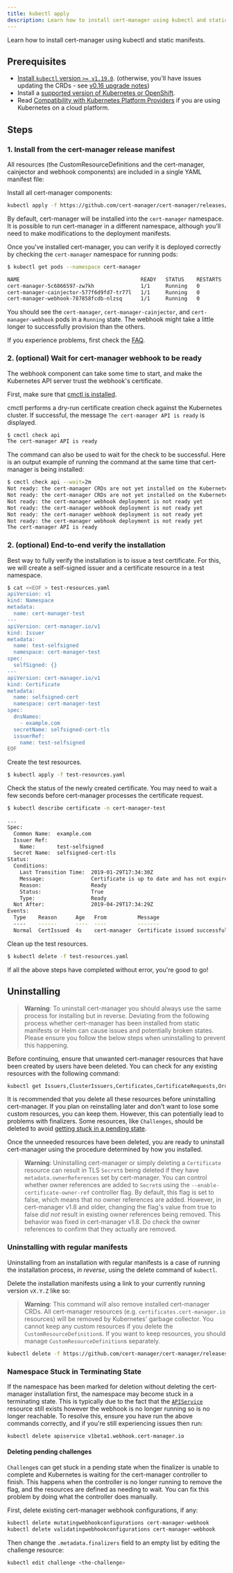 ```yaml
---
title: kubectl apply
description: Learn how to install cert-manager using kubectl and static manifests
---
```


Learn how to install cert-manager using kubectl and static manifests.

## Prerequisites

- [Install `kubectl` version `>= v1.19.0`](https://kubernetes.io/docs/tasks/tools/). (otherwise, you'll have issues updating the CRDs - see [v0.16 upgrade notes](../releases/upgrading/upgrading-0.15-0.16.md#issue-with-older-versions-of-kubectl))
- Install a [supported version of Kubernetes or OpenShift](../releases/README.md).
- Read [Compatibility with Kubernetes Platform Providers](./compatibility.md) if you are using Kubernetes on a cloud platform.

## Steps

### 1. Install from the cert-manager release manifest

All resources (the CustomResourceDefinitions and the cert-manager, cainjector and webhook components)
are included in a single YAML manifest file:

Install all cert-manager components:

```bash
kubectl apply -f https://github.com/cert-manager/cert-manager/releases/download/v1.14.3/cert-manager.yaml
```

By default, cert-manager will be installed into the `cert-manager`
namespace. It is possible to run cert-manager in a different namespace, although
you'll need to make modifications to the deployment manifests.

Once you've installed cert-manager, you can verify it is deployed correctly by
checking the `cert-manager` namespace for running pods:

```bash
$ kubectl get pods --namespace cert-manager

NAME                                       READY   STATUS    RESTARTS   AGE
cert-manager-5c6866597-zw7kh               1/1     Running   0          2m
cert-manager-cainjector-577f6d9fd7-tr77l   1/1     Running   0          2m
cert-manager-webhook-787858fcdb-nlzsq      1/1     Running   0          2m
```

You should see the `cert-manager`, `cert-manager-cainjector`, and
`cert-manager-webhook` pods in a `Running` state. The webhook might take a
little longer to successfully provision than the others.

If you experience problems, first check the [FAQ](../faq/README.md).

### 2. (optional) Wait for cert-manager webhook to be ready

The webhook component can take some time to start, and make the Kubernetes API server trust the webhook's certificate.

First, make sure that [cmctl is installed](../reference/cmctl.md#installation).

cmctl performs a dry-run certificate creation check against the Kubernetes cluster.
If successful, the message `The cert-manager API is ready` is displayed.

```bash
$ cmctl check api
The cert-manager API is ready
```

The command can also be used to wait for the check to be successful.
Here is an output example of running the command at the same time that cert-manager is being installed:

```bash
$ cmctl check api --wait=2m
Not ready: the cert-manager CRDs are not yet installed on the Kubernetes API server
Not ready: the cert-manager CRDs are not yet installed on the Kubernetes API server
Not ready: the cert-manager webhook deployment is not ready yet
Not ready: the cert-manager webhook deployment is not ready yet
Not ready: the cert-manager webhook deployment is not ready yet
Not ready: the cert-manager webhook deployment is not ready yet
The cert-manager API is ready
```

<a id="verify"></a>
### 2. (optional) End-to-end verify the installation

Best way to fully verify the installation is to issue a test certificate. For this, we will create a self-signed issuer and a certificate resource in a test namespace.


```bash
$ cat <<EOF > test-resources.yaml
apiVersion: v1
kind: Namespace
metadata:
  name: cert-manager-test
---
apiVersion: cert-manager.io/v1
kind: Issuer
metadata:
  name: test-selfsigned
  namespace: cert-manager-test
spec:
  selfSigned: {}
---
apiVersion: cert-manager.io/v1
kind: Certificate
metadata:
  name: selfsigned-cert
  namespace: cert-manager-test
spec:
  dnsNames:
    - example.com
  secretName: selfsigned-cert-tls
  issuerRef:
    name: test-selfsigned
EOF
```

Create the test resources.
```bash
$ kubectl apply -f test-resources.yaml
```

Check the status of the newly created certificate. You may need to wait a few
seconds before cert-manager processes the certificate request.
```bash
$ kubectl describe certificate -n cert-manager-test

...
Spec:
  Common Name:  example.com
  Issuer Ref:
    Name:       test-selfsigned
  Secret Name:  selfsigned-cert-tls
Status:
  Conditions:
    Last Transition Time:  2019-01-29T17:34:30Z
    Message:               Certificate is up to date and has not expired
    Reason:                Ready
    Status:                True
    Type:                  Ready
  Not After:               2019-04-29T17:34:29Z
Events:
  Type    Reason      Age   From          Message
  ----    ------      ----  ----          -------
  Normal  CertIssued  4s    cert-manager  Certificate issued successfully
```

Clean up the test resources.
```bash
$ kubectl delete -f test-resources.yaml
```

If all the above steps have completed without error, you're good to go!

## Uninstalling
> **Warning**: To uninstall cert-manager you should always use the same process for
> installing but in reverse. Deviating from the following process whether
> cert-manager has been installed from static manifests or Helm can cause issues
> and potentially broken states. Please ensure you follow the below steps when
> uninstalling to prevent this happening.

Before continuing, ensure that unwanted cert-manager resources that have been created
by users have been deleted. You can check for any existing resources with the
following command:

```bash
kubectl get Issuers,ClusterIssuers,Certificates,CertificateRequests,Orders,Challenges --all-namespaces
```
It is recommended that you delete all these resources before uninstalling cert-manager.
If you plan on reinstalling later and don't want to lose some custom resources, you can keep them.
However, this can potentially lead to problems with finalizers. Some resources, like
`Challenges`, should be deleted to avoid [getting stuck in a pending state](#namespace-stuck-in-terminating-state).

Once the unneeded resources have been deleted, you are ready to uninstall
cert-manager using the procedure determined by how you installed.

> **Warning**: Uninstalling cert-manager or simply deleting a `Certificate` resource can result in
> TLS `Secret`s being deleted if they have `metadata.ownerReferences` set by cert-manager.
> You can control whether owner references are added to `Secret`s using the `--enable-certificate-owner-ref` controller flag.
> By default, this flag is set to false, which means that no owner references are added.
> However, in cert-manager v1.8 and older, changing the flag's value from true to false _did not_
> result in existing owner references being removed. This behavior was fixed in cert-manager v1.8.
> Do check the owner references to confirm that they actually are removed.

### Uninstalling with regular manifests

Uninstalling from an installation with regular manifests is a case of running
the installation process, *in reverse*, using the delete command of `kubectl`.

Delete the installation manifests using a link to your currently running version
`vX.Y.Z` like so:
> **Warning**: This command will also remove installed cert-manager CRDs. All
> cert-manager resources (e.g. `certificates.cert-manager.io` resources) will
> be removed by Kubernetes' garbage collector.
> You cannot keep any custom resources if you delete the `CustomResourceDefinition`s.
> If you want to keep resources, you should manage `CustomResourceDefinition`s separately.

```bash
kubectl delete -f https://github.com/cert-manager/cert-manager/releases/download/vX.Y.Z/cert-manager.yaml
```

### Namespace Stuck in Terminating State

If the namespace has been marked for deletion without deleting the cert-manager
installation first, the namespace may become stuck in a terminating state. This
is typically due to the fact that the [`APIService`](https://kubernetes.io/docs/tasks/access-kubernetes-api/setup-extension-api-server) resource still exists
however the webhook is no longer running so is no longer reachable. To resolve
this, ensure you have run the above commands correctly, and if you're still
experiencing issues then run:

```bash
kubectl delete apiservice v1beta1.webhook.cert-manager.io
```

#### Deleting pending challenges

`Challenge`s can get stuck in a pending state when the finalizer is unable to complete
and Kubernetes is waiting for the cert-manager controller to finish.
This happens when the controller is no longer running to remove the flag,
and the resources are defined as needing to wait.
You can fix this problem by doing what the controller does manually.

First, delete existing cert-manager webhook configurations, if any:

```bash
kubectl delete mutatingwebhookconfigurations cert-manager-webhook
kubectl delete validatingwebhookconfigurations cert-manager-webhook
```

Then change the `.metadata.finalizers` field to an empty list by editing the challenge resource:

```bash
kubectl edit challenge <the-challenge>
```
